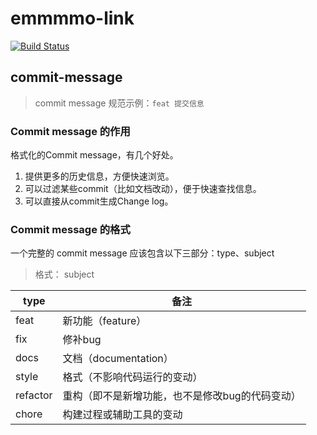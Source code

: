 # emmmmo-link
[![Build Status](https://travis-ci.org/emmmmo/emmmmo-link.svg?branch=master)](https://travis-ci.org/emmmmo/emmmmo-link)
## commit-message

> commit message 规范示例：`feat 提交信息`

### Commit message 的作用

格式化的Commit message，有几个好处。

1. 提供更多的历史信息，方便快速浏览。
2. 可以过滤某些commit（比如文档改动），便于快速查找信息。
3. 可以直接从commit生成Change log。

### Commit message 的格式

一个完整的 commit message 应该包含以下三部分：type、subject

> 格式：<type> subject

type | 备注
---|---
feat | 新功能（feature）
fix | 修补bug
docs | 文档（documentation）
style | 格式（不影响代码运行的变动）
refactor | 重构（即不是新增功能，也不是修改bug的代码变动）
chore | 构建过程或辅助工具的变动